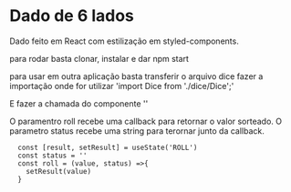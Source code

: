 # Dado de 6 lados
Dado feito em React com estilização em styled-components.

para rodar basta clonar, instalar e dar npm start

para usar em outra aplicação basta transferir o arquivo dice
fazer a importação onde for utilizar
'import Dice from './dice/Dice';'

E fazer a chamada do componente
'<Dice roll={roll} status={status}/>'

O paramentro roll recebe uma callback para retornar o valor sorteado.
O parametro status recebe uma string para terornar junto da callback.

```
  const [result, setResult] = useState('ROLL')
  const status = ''
  const roll = (value, status) =>{
    setResult(value)
  }
```